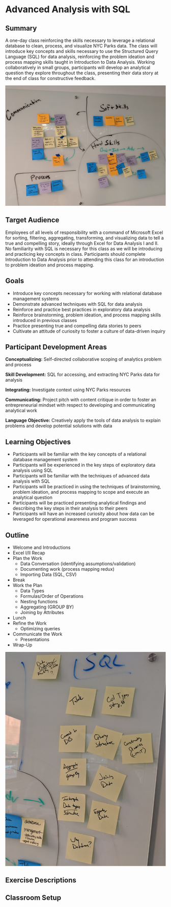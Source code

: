 # Advanced Analysis with SQL

## Summary
A one-day class reinforcing the skills necessary to leverage a relational database to clean, process, and visualize NYC Parks data. The class will introduce key concepts and skills necessary to use the Structured Query Language (SQL) for data analysis, reinforcing the problem ideation and process mapping skills taught in Introduction to Data Analysis. Working collaboratively in small groups, participants will develop an analytical question they explore throughout the class, presenting their data story at the end of class for constructive feedback.

![img](Overview.jpg)

## Target Audience
Employees of all levels of responsibility with a command of Microsoft Excel for sorting, filtering, aggregating, transforming, and visualizing data to tell a true and compelling story, ideally through Excel for Data Analysis I and II. No familiarity with SQL is necessary for this class as we will be introducing and practicing key concepts in class. Participants should complete Introduction to Data Analysis prior to attending this class for an introduction to problem ideation and process mapping.

## Goals
+ Introduce key concepts necessary for working with relational database management systems
+ Demonstrate advanced techniques with SQL for data analysis
+ Reinforce and practice best practices in exploratory data analysis
+ Reinforce brainstorming, problem ideation, and process mapping skills introduced in previous classes
+ Practice presenting true and compelling data stories to peers
+ Cultivate an attitude of curiosity to foster a culture of data-driven inquiry

## Participant Development Areas

**Conceptualizing:** Self-directed collaborative scoping of analytics problem and process

**Skill Development:** SQL for accessing, and extracting NYC Parks data for analysis

**Integrating:** Investigate context using NYC Parks resources

**Communicating:** Project pitch with content critique in order to foster an entrepreneurial mindset with respect to developing and communicating analytical work

**Language Objective:** Creatively apply the tools of data analysis to explain problems and develop potential solutions with data

## Learning Objectives
+ Participants will be familiar with the key concepts of a relational database management system
+ Participants will be experienced in the key steps of exploratory data analysis using SQL
+ Participants will be familiar with the techniques of advanced data analysis with SQL
+ Participants will be practiced in using the techniques of brainstorming, problem ideation, and process mapping to scope and execute an analytical question
+ Participants will be practiced presenting analytical findings and describing the key steps in their analysis to their peers 
+ Participants will have an increased curiosity about how data can be leveraged for operational awareness and program success

## Outline
+ Welcome and Introductions
+ Excel I/II Recap
+ Plan the Work
    + Data Conversation (identifying assumptions/validation)
    + Documenting work (process mapping redux)
    + Importing Data (SQL, CSV)
+ Break
+ Work the Plan
    + Data Types
    + Formulas/Order of Operations
    + Nesting functions
    + Aggregating (GROUP BY)
    + Joining by Attributes
+ Lunch
+ Refine the Work
    + Optimizing queries
+ Communicate the Work
    + Presentations
+ Wrap-Up

![img](SQL_Topics.jpg)


## Exercise Descriptions

## Classroom Setup
